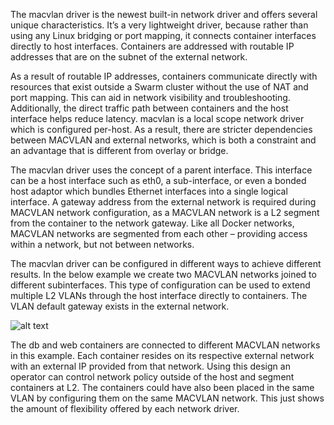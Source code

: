 The macvlan driver is the newest built-in network driver and offers several unique characteristics. It’s a very lightweight driver, because rather than using any Linux bridging or port mapping, it connects container interfaces directly to host interfaces. Containers are addressed with routable IP addresses that are on the subnet of the external network.

As a result of routable IP addresses, containers communicate directly with resources that exist outside a Swarm cluster without the use of NAT and port mapping. This can aid in network visibility and troubleshooting. Additionally, the direct traffic path between containers and the host interface helps reduce latency. macvlan is a local scope network driver which is configured per-host. As a result, there are stricter dependencies between MACVLAN and external networks, which is both a constraint and an advantage that is different from overlay or bridge.

The macvlan driver uses the concept of a parent interface. This interface can be a host interface such as eth0, a sub-interface, or even a bonded host adaptor which bundles Ethernet interfaces into a single logical interface. A gateway address from the external network is required during MACVLAN network configuration, as a MACVLAN network is a L2 segment from the container to the network gateway. Like all Docker networks, MACVLAN networks are segmented from each other – providing access within a network, but not between networks.

The macvlan driver can be configured in different ways to achieve different results. In the below example we create two MACVLAN networks joined to different subinterfaces. This type of configuration can be used to extend multiple L2 VLANs through the host interface directly to containers. The VLAN default gateway exists in the external network.

![alt text](https://github.com/collabnix/dockerlabs/blob/master/beginners/images/macvlan.png)


The db and web containers are connected to different MACVLAN networks in this example. Each container resides on its respective external network with an external IP provided from that network. Using this design an operator can control network policy outside of the host and segment containers at L2. The containers could have also been placed in the same VLAN by configuring them on the same MACVLAN network. This just shows the amount of flexibility offered by each network driver.
